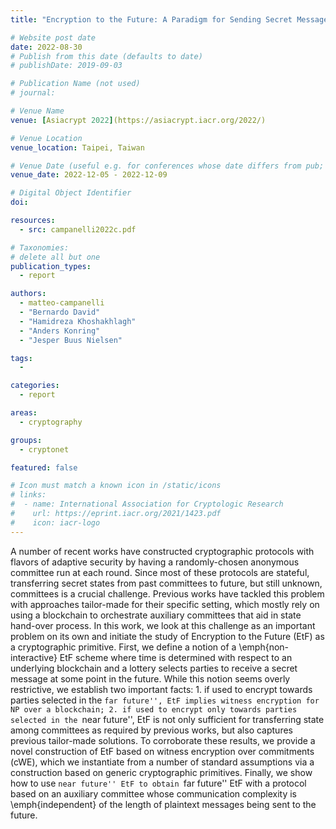 ```yaml
---
title: "Encryption to the Future: A Paradigm for Sending Secret Messages to Future (Anonymous) Committees"

# Website post date
date: 2022-08-30
# Publish from this date (defaults to date)
# publishDate: 2019-09-03

# Publication Name (not used)
# journal:

# Venue Name
venue: [Asiacrypt 2022](https://asiacrypt.iacr.org/2022/)

# Venue Location
venue_location: Taipei, Taiwan

# Venue Date (useful e.g. for conferences whose date differs from pub; defaults to date)
venue_date: 2022-12-05 - 2022-12-09

# Digital Object Identifier
doi:

resources:
  - src: campanelli2022c.pdf

# Taxonomies:
# delete all but one
publication_types:
  - report

authors:
  - matteo-campanelli
  - "Bernardo David"
  - "Hamidreza Khoshakhlagh"
  - "Anders Konring"
  - "Jesper Buus Nielsen"

tags:
  -

categories:
  - report

areas:
  - cryptography

groups:
  - cryptonet

featured: false

# Icon must match a known icon in /static/icons
# links:
#  - name: International Association for Cryptologic Research
#    url: https://eprint.iacr.org/2021/1423.pdf
#    icon: iacr-logo
---
```


A number of recent works have constructed cryptographic protocols with flavors of adaptive security by having a randomly-chosen anonymous committee run at each round. Since most of these protocols are stateful, transferring secret states from past committees to future, but still unknown, committees is a crucial challenge. Previous works have tackled this problem with approaches tailor-made for their specific setting, which mostly rely on using a blockchain to orchestrate auxiliary committees that aid in state hand-over process. In this work, we look at this challenge as an important problem on its own and initiate the study of Encryption to the Future (EtF) as a cryptographic primitive. First, we define a notion of a \emph{non-interactive} EtF scheme where time is determined with respect to an underlying blockchain and a lottery selects parties to receive a secret message at some point in the future. While this notion seems overly restrictive, we establish two important facts: 1. if used to encrypt towards parties selected in the ``far future'', EtF implies witness encryption for NP over a blockchain; 2. if used to encrypt only towards parties selected in the ``near future'', EtF is not only sufficient for transferring state among committees as required by previous works, but also captures previous tailor-made solutions. To corroborate these results, we provide a novel construction of EtF based on witness encryption over commitments (cWE), which we instantiate from a number of standard assumptions via a construction based on generic cryptographic primitives. Finally, we show how to use ``near future'' EtF to obtain ``far future'' EtF with a protocol based on an auxiliary committee whose communication complexity is \emph{independent} of the length of plaintext messages being sent to the future.

